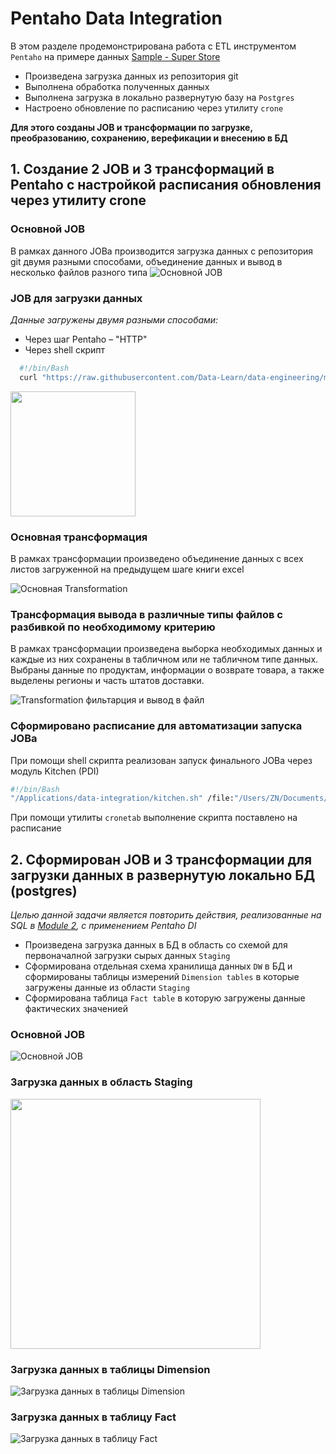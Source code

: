 # Pentaho Data Integration
В этом разделе продемонстрирована работа с ETL инструментом `Pentaho` на примере данных [Sample - Super Store](https://github.com/Data-Learn/data-engineering/blob/master/DE-101%20Modules/Module01/DE%20-%20101%20Lab%201.1/Sample%20-%20Superstore.xls)
- Произведена загрузка данных из репозитория git
- Выполнена обработка полученных данных
- Выполнена загрузка в локально развернутую базу на `Postgres` 
- Настроено обновление по расписанию через утилиту `crone`

**Для этого созданы JOB и трансформации по загрузке, преобразованию, сохранению, верефикации и внесению в БД**


## 1. Создание 2 JOB и 3 трансформаций в Pentaho с настройкой расписания обновления через утилиту crone

### Основной JOB
В рамках данного JOBа производится загрузка данных с репозитория git двумя разными способами, объединение данных и вывод в несколько файлов разного типа
![Основной JOB](https://github.com/ReIZzz/DE-101/blob/main/Module_4/4.4_introduction_pentaho/JOBs_add_Transformation/img/final_job.png)


### JOB для загрузки данных
*Данные загружены двумя разными способами:*
- Через шаг Pentaho – "HTTP"
- Через shell скрипт
```bash
  #!/bin/Bash
  curl "https://raw.githubusercontent.com/Data-Learn/data-engineering/master/DE-101%20Modules/Module01/DE%20-%20101%20Lab%201.1/Sample%20-%20Superstore.xls" --output /Users/ZN/Documents/GitHub/DE-101/Module_4/4.4_introduction_pentaho/Data/sample-superstore-shell.csv
  ```
<img src="https://github.com/ReIZzz/DE-101/blob/main/Module_4/4.4_introduction_pentaho/JOBs_add_Transformation/img/job_download_samplestore.png" width = "200">

### Основная трансформация
В рамках трансформации произведено объединение данных с всех листов загруженной на предыдущем шаге книги excel

![Основная Transformation](https://github.com/ReIZzz/DE-101/blob/main/Module_4/4.4_introduction_pentaho/JOBs_add_Transformation/img/transformation_general.png)

### Трансформация вывода в различные типы файлов с разбивкой по необходимому критерию
В рамках трансформации произведена выборка необходимых данных и каждые из них сохранены в табличном или не табличном типе данных. Выбраны данные по продуктам, информации о возврате товара, а также выделены регионы и часть штатов доставки.

![Transformation фильтарция и вывод в файл](https://github.com/ReIZzz/DE-101/blob/main/Module_4/4.4_introduction_pentaho/JOBs_add_Transformation/img/transformation_for_task.png)

### Сформировано расписание для автоматизации запуска JOBа
При помощи shell скрипта реализован запуск финального JOBа через модуль Kitchen (PDI)

```bash
#!/bin/Bash
"/Applications/data-integration/kitchen.sh" /file:"/Users/ZN/Documents/GitHub/DE-101/Module_4/4.4_introduction_pentaho/JOBs_add_Transformation/final_job.kjb" /level:Basic
```
При помощи утилиты ```cronetab``` выполнение скрипта поставлено на расписание


## 2. Сформирован JOB и 3 трансформации для загрузки данных в развернутую локально БД (postgres)
*Целью данной задачи является повторить действия, реализованные на SQL в [Module 2](https://github.com/ReIZzz/DE-101/tree/main/Module%202#создание-модели-данных-в-sqldbm-для-формирования-новой-схемы-хранения-данных "Создание модели DW и загрузка данных из Staging"), с применением Pentaho DI*
- Произведена загрузка данных в БД в область со схемой для первоначалной загрузки сырых данных ```Staging```
- Сформирована отдельная схема хранилища данных ```DW``` в БД и сформированы таблицы измерений ```Dimension tables``` в которые загружены данные из области ```Staging```
- Сформирована таблица ```Fact table``` в которую загружены данные фактических значенией

### Основной JOB
![Основной JOB](https://github.com/ReIZzz/DE-101/blob/main/Module_4/4.4_introduction_pentaho/Lab_4.4/img/Pentaho%20Job.png)

### Загрузка данных в область Staging
<img src="https://github.com/ReIZzz/DE-101/blob/main/Module_4/4.4_introduction_pentaho/Lab_4.4/img/staging%20tables.png"
     width = "400">

### Загрузка данных в таблицы Dimension
![Загрузка данных в таблицы Dimension](https://github.com/ReIZzz/DE-101/blob/main/Module_4/4.4_introduction_pentaho/Lab_4.4/img/dim_tables.png)

### Загрузка данных в таблицу Fact
![Загрузка данных в таблицу Fact](https://github.com/ReIZzz/DE-101/blob/main/Module_4/4.4_introduction_pentaho/Lab_4.4/img/fact_table_sales.png)
